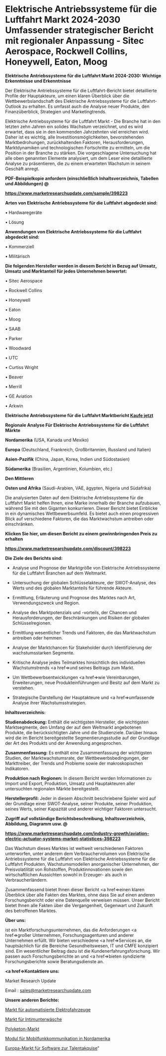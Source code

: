 # Elektrische Antriebssysteme für die Luftfahrt Markt 2024-2030 Umfassender strategischer Bericht mit regionaler Anpassung - Sitec Aerospace, Rockwell Collins, Honeywell, Eaton, Moog

<strong>Elektrische Antriebssysteme für die Luftfahrt Markt 2024-2030: Wichtige Erkenntnisse und Erkenntnisse</strong>

Der Elektrische Antriebssysteme für die Luftfahrt-Bericht bietet detaillierte Profile der Hauptakteure, um einen klaren Überblick über die Wettbewerbslandschaft des Elektrische Antriebssysteme für die Luftfahrt-Outlook zu erhalten. Es umfasst auch die Analyse neuer Produkte, den Finanzüberblick, Strategien und Marketingtrends.

Elektrische Antriebssysteme für die Luftfahrt Markt - Die Branche hat in den letzten zehn Jahren ein solides Wachstum verzeichnet, und es wird erwartet, dass sie in den kommenden Jahrzehnten viel erreichen wird. Daher ist es wichtig, alle Investitionsmöglichkeiten, bevorstehenden Marktbedrohungen, zurückhaltenden Faktoren, Herausforderungen, Marktdynamiken und technologischen Fortschritte zu ermitteln, um die Position in der Branche zu stärken. Die vorgeschlagene Untersuchung hat alle oben genannten Elemente analysiert, um dem Leser eine detaillierte Analyse zu präsentieren, die zu einem erwarteten Wachstum in seinem Geschäft anregt.



<strong><b>PDF-Beispielkopie anfordern (einschließlich Inhaltsverzeichnis, Tabellen und Abbildungen) @ </b></strong>

<strong><a href=https://www.marketresearchupdate.com/sample/398223>

<strong>https://www.marketresearchupdate.com/sample/398223</u></a></strong></strong>



<strong>Arten von Elektrische Antriebssysteme für die Luftfahrt abgedeckt sind:</strong>

• Hardwaregeräte

• Lösung



<strong>Anwendungen von Elektrische Antriebssysteme für die Luftfahrt abgedeckt sind:</strong>

• Kommerziell

• Militärisch



<strong>Die folgenden Hersteller werden in diesem Bericht in Bezug auf Umsatz, Umsatz und Marktanteil für jedes Unternehmen bewertet:</strong>

• Sitec Aerospace

• Rockwell Collins

• Honeywell

• Eaton

• Moog

• SAAB

• Parker

• Woodward

• UTC

• Curtiss Wright

• Beaver

• Merrill

• GE Aviation

• Arkwin



<strong>Elektrische Antriebssysteme für die Luftfahrt Marktbericht <a href=https://www.marketresearchupdate.com/buynow/398223>Kaufe jetzt</a></strong>



<strong>Regionale Analyse Für Elektrische Antriebssysteme für die Luftfahrt Märkte</strong>



<strong>Nordamerika</strong> (USA, Kanada und Mexiko)



<strong>Europa</strong> (Deutschland, Frankreich, Großbritannien, Russland und Italien)



<strong>Asien-Pazifik</strong> (China, Japan, Korea, Indien und Südostasien)



<strong>Südamerika</strong> (Brasilien, Argentinien, Kolumbien, etc.)



<strong>Den Mittleren</strong> 

<strong>Osten und Afrika</strong> (Saudi-Arabien, VAE, ägypten, Nigeria und Südafrika)

Die analysierten Daten auf dem Elektrische Antriebssysteme für die Luftfahrt Markt helfen Ihnen, eine Marke innerhalb der Branche aufzubauen, während Sie mit den Giganten konkurrieren. Dieser Bericht bietet Einblicke in ein dynamisches Wettbewerbsumfeld. Es bietet auch einen progressiven Blick auf verschiedene Faktoren, die das Marktwachstum antreiben oder einschränken.



<strong>Klicken Sie hier, um diesen Bericht zu einem gewinnbringenden Preis zu erhalten
</strong>

<strong><a href=https://www.marketresearchupdate.com/discount/398223>https://www.marketresearchupdate.com/discount/398223</b></u></strong></a>



<strong>Die Ziele des Berichts sind:</strong>

- Analyse und Prognose der Marktgröße von Elektrische Antriebssysteme für die Luftfahrt Branchen auf dem Weltmarkt.

- Untersuchung der globalen Schlüsselakteure, der SWOT-Analyse, des Werts und des globalen Marktanteils für führende Akteure.

- Ermittlung, Erläuterung und Prognose des Marktes nach Art, Verwendungszweck und Region.

- Analyse des Marktpotenzials und -vorteils, der Chancen und Herausforderungen, der Beschränkungen und Risiken der globalen Schlüsselregionen.

- Ermittlung wesentlicher Trends und Faktoren, die das Marktwachstum antreiben oder hemmen.

- Analyse der Marktchancen für Stakeholder durch Identifizierung der wachstumsstarken Segmente.

- Kritische Analyse jedes Teilmarktes hinsichtlich des individuellen Wachstumstrends <a href=>und</a> seines Beitrags zum Markt.

- Um Wettbewerbsentwicklungen <a href=>wie</a> Vereinbarungen, Erweiterungen, neue Produkteinführungen und Besitz auf dem Markt zu verstehen.

- Strategische Darstellung der Hauptakteure und <a href=>umfas</a>sende Analyse ihrer Wachstumsstrategien.



<strong>Inhaltsverzeichnis:</strong>



<strong>Studienabdeckung:</strong> Enthält die wichtigsten Hersteller, die wichtigsten Marktsegmente, den Umfang der auf dem Weltmarkt angebotenen Produkte, die berücksichtigten Jahre und die Studienziele. Darüber hinaus wird die im Bericht bereitgestellte Segmentierungsstudie auf der Grundlage der Art des Produkts und der Anwendung angesprochen.



<strong>Zusammenfassung:</strong> Es enthält eine Zusammenfassung der wichtigsten Studien, der Marktwachstumsrate, der Wettbewerbsbedingungen, der Markttreiber, der Trends und Probleme sowie der makroskopischen Indikatoren.



<strong>Produktion nach Regionen:</strong> In diesem Bericht werden Informationen zu Import und Export, Produktion, Umsatz und Hauptakteuren aller untersuchten regionalen Märkte bereitgestellt.



<strong>Herstellerprofil:</strong> Jeder in diesem Abschnitt beschriebene Spieler wird auf der Grundlage einer SWOT-Analyse, seiner Produkte, seiner Produktion, seines Werts, seiner Kapazität und anderer wichtiger Faktoren untersucht.



<strong><b>Zugriff auf vollständige Berichtsbeschreibung, Inhaltsverzeichnis, Abbildung, Diagramm usw. @ </b></strong>

<strong><a href=https://www.marketresearchupdate.com/industry-growth/aviation-electric-actuator-systems-market-statistices-398223>https://www.marketresearchupdate.com/industry-growth/aviation-electric-actuator-systems-market-statistices-398223</a></strong>

Das Wachstum dieses Marktes ist weltweit verschiedenen Faktoren unterworfen, unter anderem dem Verbrauchervolumen von Elektrische Antriebssysteme für die Luftfahrt von Elektrische Antriebssysteme für die Luftfahrt Produkten, Wachstumsmodellen anorganischer Unternehmen, der Preisvolatilität von Rohstoffen, Produktinnovationen sowie den wirtschaftlichen Aussichten sowohl in Erzeuger- als auch in Verbraucherländern.

Zusammenfassend bietet Ihnen dieser Bericht <a href=>einen</a> klaren Überblick über alle Fakten des Marktes, ohne dass Sie auf einen anderen Forschungsbericht oder eine Datenquelle verweisen müssen. Unser Bericht bietet Ihnen alle Fakten über die Vergangenheit, Gegenwart und Zukunft des betroffenen Marktes.



<strong>Über uns:</strong>

 ist ein Marktforschungsunternehmen, das die Anforderungen <a href=>großer</a> Unternehmen, Forschungsagenturen und anderer Unternehmen erfüllt. Wir bieten verschiedene <a href=>Services</a> an, die hauptsächlich für die Bereiche Gesundheitswesen, IT und CMFE konzipiert sind. Ein wesentlicher Beitrag dazu ist die Kundenerfahrungsforschung. Wir passen auch Forschungsberichte an und <a href=>bieten</a> syndizierte Forschungsberichte sowie Beratungsdienste an.



<strong><a href=>Kontaktiere uns:</a></strong>

Market Research Update

Email : sales@marketresearchupdate.com



<strong>Unsere anderen Berichte:</strong>

<a href=https://www.linkedin.com/pulse/automation-electric-vehicles-market-size-region-outlook>Markt für automatisierte Elektrofahrzeuge</a>

<a href=https://www.linkedin.com/pulse/intimate-underwear-market-research-report-reveals-explosive>Markt für Intimunterwäsche</a>

<a href=https://www.linkedin.com/pulse/polyketone-market-2023-analysis-growth>Polyketon-Markt</a>

<a href=https://www.linkedin.com/pulse/north-america-cellular-communication-module>Modul für Mobilfunkkommunikation in Nordamerika</a>

<a href=https://www.linkedin.com/pulse/europe-talent-acquisition-softwaremarket-see>Europa-Markt für Software zur Talentakquise</a>"
